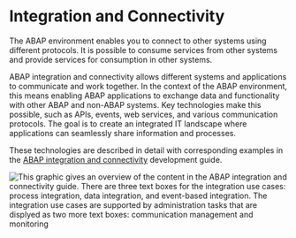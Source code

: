 <!-- loio5f94381ecc8d4841ae6481be9d4d0d31 -->

# Integration and Connectivity

The ABAP environment enables you to connect to other systems using different protocols. It is possible to consume services from other systems and provide services for consumption in other systems.



ABAP integration and connectivity allows different systems and applications to communicate and work together. In the context of the ABAP environment, this means enabling ABAP applications to exchange data and functionality with other ABAP and non-ABAP systems. Key technologies make this possible, such as APIs, events, web services, and various communication protocols. The goal is to create an integrated IT landscape where applications can seamlessly share information and processes.

These technologies are described in detail with corresponding examples in the [ABAP integration and connectivity](https://help.sap.com/docs/abap-cloud/abap-integration-connectivity/abap-integration-and-connectivity) development guide.

![This graphic gives an overview of the content in the ABAP integration and connectivity guide. There are three text boxes
							for the integration use cases: process integration, data integration, and event-based integration. The integration use
							cases are supported by administration tasks that are displyed as two more text boxes: communication management and
							monitoring](images/Image_Map_Overview_of_the_ABAP_Integration_and_Connectivity_Guide_3864c49.png)

